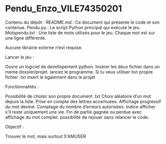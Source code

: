 # Pendu_Enzo_VILE74350201
Contenu du dépôt :
README.md : Ce document qui présente le code et son contenue.
Pendu.py : Le script Python principal qui exécute le jeu.
Motspendu.txt : Une liste de mots  utilisés pour le jeu. Chaque mot est sur une ligne différente.

Aucune librairie externe n’est requise.

Lancer le jeu :

Ouvre un logiciel de devellopement python.
Insérer les deux fichier dans un meme dossier/projet.
lancez le programme.
Si tu veux utiliser ton propre fichier .txt insert le également dans le projet

Fonctionnalités :

Possibilité de choisir son propre document .txt
Choix aléatoire d’un mot depuis la liste.
Prise en compte des lettres accentuées.
Affichage progressif du mot deviné.
Comptage du nombre d’erreurs autorisées.
Indice afficher s'il reste uniquement une vie.
Fin de partie gagnée ou perdue avec affichage du mot complet.
possibilité de rejouer sans relancer le code.

Objectif :

Trouver le mot, mais surtout S'AMUSER 

